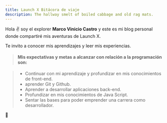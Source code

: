 ```yaml
---
title: Launch X Bitácora de viaje
description: The hallway smelt of boiled cabbage and old rag mats.
---
```


Hola ✌️ soy el explorer **Marco Vinicio Castro** y este es mi blog personal donde compartiré mis aventuras de Launch X.

Te invito a conocer mis aprendizajes y leer mis experiencias.

> #### Mis expectativas y metas a alcanzar con relación a la programación son:

> - Continuar con mi aprendizaje y profundizar en mis conocimientos de front-end.
> - aprender Git y Github.
> - Aprender a desarrollar aplicaciones back-end.
> - Profundizar en mis conocimientos de Java Script.
> - Sentar las bases para poder emprender una carrera como desarrollador.

🚀
